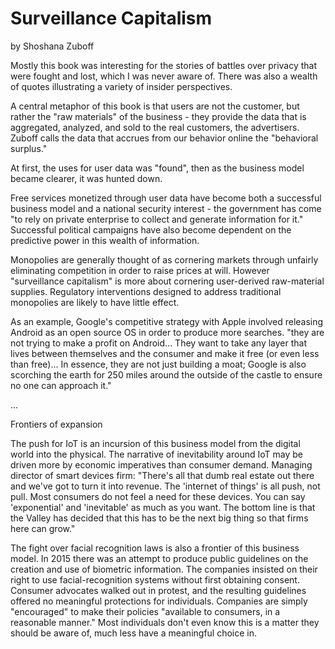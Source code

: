 # Surveillance Capitalism

by Shoshana Zuboff

Mostly this book was interesting for the stories of battles over privacy that were fought and lost, which I was never aware of. There was also a wealth of quotes illustrating a variety of insider perspectives.

A central metaphor of this book is that users are not the customer, but rather the "raw materials" of the business - they provide the data that is aggregated, analyzed, and sold to the real customers, the advertisers. Zuboff calls the data that accrues from our behavior online the "behavioral surplus."

At first, the uses for user data was "found", then as the business model became clearer, it was hunted down.

Free services monetized through user data have become both a successful business model and a national security interest - the government has come "to rely on private enterprise to collect and generate information for it." Successful political campaigns have also become dependent on the predictive power in this wealth of information.

Monopolies are generally thought of as cornering markets through unfairly eliminating competition in order to raise prices at will. However "surveillance capitalism" is more about cornering user-derived raw-material supplies. Regulatory interventions designed to address traditional monopolies are likely to have little effect.

As an example, Google's competitive strategy with Apple involved releasing Android as an open source OS in order to produce more searches. "they are not trying to make a profit on Android... They want to take any layer that lives between themselves and the consumer and make it free (or even less than free)... In essence, they are not just building a moat; Google is also scorching the earth for 250 miles around the outside of the castle to ensure no one can approach it."

...

Frontiers of expansion

The push for IoT is an incursion of this business model from the digital world into the physical. The narrative of inevitability around IoT may be driven more by economic imperatives than consumer demand. Managing director of smart devices firm: "There's all that dumb real estate out there and we've got to turn it into revenue. The 'internet of things' is all push, not pull. Most consumers do not feel a need for these devices. You can say 'exponential' and 'inevitable' as much as you want. The bottom line is that the Valley has decided that this has to be the next big thing so that firms here can grow."

The fight over facial recognition laws is also a frontier of this business model. In 2015 there was an attempt to produce public guidelines on the creation and use of biometric information. The companies insisted on their right to use facial-recognition systems without first obtaining consent. Consumer advocates walked out in protest, and the resulting guidelines offered no meaningful protections for individuals. Companies are simply "encouraged" to make their policies "available to consumers, in a reasonable manner." Most individuals don't even know this is a matter they should be aware of, much less have a meaningful choice in.
